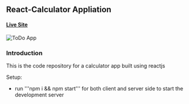 ## React-Calculator Appliation

#### [Live Site]()

![ToDo App]()

### Introduction
This is the code repository for a calculator app built using reactjs

Setup:
- run '''npm i && npm start''' for both client and server side to start the development server
